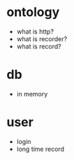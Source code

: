 # ontology
- what is http?
- what is recorder?
- what is record?
# db
- in memory
# user
- login
- long time record
